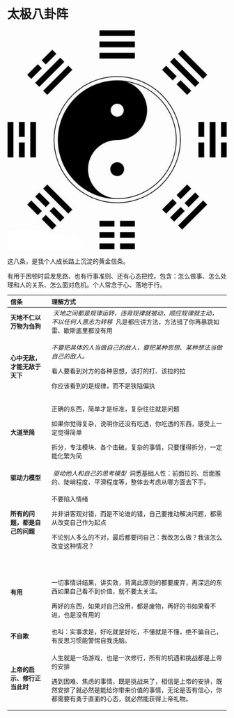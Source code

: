 # 太极八卦阵

![](../.gitbook/assets/image%20%283%29.png)

这八条，是我个人成长路上沉淀的黄金信条。

有用于困顿时启发思路、也有行事准则、还有心态把控。包含：怎么做事、怎么处理和人的关系、怎么面对危机。个人常念于心、落地于行。

<table>
  <thead>
    <tr>
      <th style="text-align:left">&#x4FE1;&#x6761;</th>
      <th style="text-align:left">&#x7406;&#x89E3;&#x65B9;&#x5F0F;</th>
    </tr>
  </thead>
  <tbody>
    <tr>
      <td style="text-align:left"><b>&#x5929;&#x5730;&#x4E0D;&#x4EC1;&#x4EE5;&#x4E07;&#x7269;&#x4E3A;&#x520D;&#x72D7;</b>
      </td>
      <td style="text-align:left">&#x200B;<em> &#x5929;&#x5730;&#x4E4B;&#x95F4;&#x90FD;&#x662F;&#x89C4;&#x5F8B;&#x8FD0;&#x8F6C;&#xFF0C;&#x8FDD;&#x80CC;&#x89C4;&#x5F8B;&#x5C31;&#x88AB;&#x52A8;&#xFF0C;&#x987A;&#x5E94;&#x89C4;&#x5F8B;&#x5C31;&#x4E3B;&#x52A8;&#xFF0C;&#x4E0D;&#x4EE5;&#x4EFB;&#x4F55;&#x4EBA;&#x610F;&#x5FD7;&#x4E3A;&#x8F6C;&#x79FB; &#x200B;</em> &#x51E1;&#x662F;&#x90FD;&#x5E94;&#x8BB2;&#x65B9;&#x6CD5;&#xFF0C;&#x65B9;&#x6CD5;&#x9519;&#x4E86;&#x4F60;&#x518D;&#x66B4;&#x8DF3;&#x5982;&#x96F7;&#x3001;&#x6B47;&#x65AF;&#x5E95;&#x91CC;&#x90FD;&#x6CA1;&#x6709;&#x7528;</td>
    </tr>
    <tr>
      <td style="text-align:left"><b>&#x5FC3;&#x4E2D;&#x65E0;&#x654C;&#xFF0C;&#x624D;&#x80FD;&#x65E0;&#x654C;&#x4E8E;&#x5929;&#x4E0B;</b>
      </td>
      <td style="text-align:left">
        <p>&#x200B;<em>&#x4E0D;&#x8981;&#x628A;&#x5177;&#x4F53;&#x7684;&#x4EBA;&#x5F53;&#x505A;&#x81EA;&#x5DF1;&#x7684;&#x654C;&#x4EBA;&#xFF0C;&#x8981;&#x628A;&#x67D0;&#x79CD;&#x601D;&#x60F3;&#x3001;&#x67D0;&#x79CD;&#x60F3;&#x6CD5;&#x5F53;&#x505A;&#x81EA;&#x5DF1;&#x7684;&#x654C;&#x4EBA;&#x3002; &#x200B;</em> 
        </p>
        <p>&#x770B;&#x4EBA;&#x8981;&#x770B;&#x5230;&#x5BF9;&#x65B9;&#x7684;&#x5404;&#x79CD;&#x601D;&#x60F3;&#xFF0C;&#x8BE5;&#x6253;&#x7684;&#x6253;&#x3001;&#x8BE5;&#x62C9;&#x7684;&#x62C9;
          &#x200B;</p>
        <p>&#x4F60;&#x5E94;&#x8BE5;&#x770B;&#x5230;&#x7684;&#x662F;&#x89C4;&#x5F8B;&#xFF0C;&#x800C;&#x4E0D;&#x662F;&#x72ED;&#x9698;&#x504F;&#x6267;</p>
      </td>
    </tr>
    <tr>
      <td style="text-align:left"><b>&#x5927;&#x9053;&#x81F3;&#x7B80;</b>
      </td>
      <td style="text-align:left">
        <p>&#x6B63;&#x786E;&#x7684;&#x4E1C;&#x897F;&#xFF0C;&#x7B80;&#x5355;&#x624D;&#x662F;&#x6807;&#x51C6;&#xFF0C;&#x590D;&#x6742;&#x5F80;&#x5F80;&#x5C31;&#x662F;&#x95EE;&#x9898;</p>
        <p>&#x5982;&#x679C;&#x4F60;&#x89C9;&#x5F97;&#x590D;&#x6742;&#xFF0C;&#x8BF4;&#x660E;&#x4F60;&#x8FD8;&#x6CA1;&#x6709;&#x5403;&#x900F;&#xFF0C;&#x4F60;&#x5403;&#x900F;&#x7684;&#x4E1C;&#x897F;&#xFF0C;&#x611F;&#x53D7;&#x4E0A;&#x4E00;&#x5B9A;&#x89C9;&#x5F97;&#x7B80;&#x5355;</p>
        <p>&#x62C6;&#x5206;&#xFF0C;&#x4E13;&#x6CE8;&#x6A21;&#x5757;&#x3001;&#x5404;&#x4E2A;&#x51FB;&#x7834;&#x3002;&#x590D;&#x6742;&#x7684;&#x4E8B;&#x60C5;&#xFF0C;&#x53EA;&#x8981;&#x61C2;&#x5F97;&#x62C6;&#x5206;&#xFF0C;&#x4E00;&#x5B9A;&#x80FD;&#x5316;&#x7E41;&#x4E3A;&#x7B80;&#x200B;&#x200B;</p>
      </td>
    </tr>
    <tr>
      <td style="text-align:left"><b>&#x9A71;&#x52A8;&#x529B;&#x6A21;&#x578B;</b>
      </td>
      <td style="text-align:left">&#x200B;<em> &#x9A71;&#x52A8;&#x4ED6;&#x4EBA;&#x548C;&#x81EA;&#x5DF1;&#x7684;&#x601D;&#x8003;&#x6A21;&#x578B; &#x200B;</em> &#x6D1E;&#x6089;&#x57FA;&#x7840;&#x4EBA;&#x6027;&#xFF1A;&#x524D;&#x9762;&#x62C9;&#x7684;&#x3001;&#x540E;&#x9762;&#x63A8;&#x7684;&#x3001;&#x9661;&#x5CED;&#x7A0B;&#x5EA6;&#x3001;&#x5E73;&#x6ED1;&#x7A0B;&#x5EA6;&#x7B49;&#xFF0C;&#x6574;&#x4F53;&#x53BB;&#x8003;&#x8651;&#x4ECE;&#x54EA;&#x65B9;&#x9762;&#x53BB;&#x4E0B;&#x624B;&#x3002;</td>
    </tr>
    <tr>
      <td style="text-align:left"><b>&#x6240;&#x6709;&#x7684;&#x95EE;&#x9898;&#xFF0C;&#x90FD;&#x662F;&#x81EA;&#x5DF1;&#x7684;&#x95EE;&#x9898;</b>
      </td>
      <td style="text-align:left">
        <p>&#x4E0D;&#x8981;&#x9677;&#x5165;&#x60C5;&#x7EEA;</p>
        <p>&#x5E76;&#x975E;&#x8BB2;&#x5BA2;&#x89C2;&#x5BF9;&#x9519;&#xFF0C;&#x800C;&#x662F;&#x4E0D;&#x8BBA;&#x8C01;&#x7684;&#x9519;&#xFF0C;&#x81EA;&#x5DF1;&#x8981;&#x63A8;&#x52A8;&#x89E3;&#x51B3;&#x95EE;&#x9898;&#xFF0C;&#x90FD;&#x9700;&#x4ECE;&#x6539;&#x53D8;&#x81EA;&#x5DF1;&#x4F5C;&#x4E3A;&#x8D77;&#x70B9;</p>
        <p>&#x4E0D;&#x8BBA;&#x522B;&#x4EBA;&#x591A;&#x4E48;&#x7684;&#x4E0D;&#x5BF9;&#xFF0C;&#x6700;&#x540E;&#x90FD;&#x8981;&#x95EE;&#x81EA;&#x5DF1;&#xFF1A;&#x6211;&#x6539;&#x600E;&#x4E48;&#x505A;&#xFF1F;&#x6211;&#x8BE5;&#x600E;&#x4E48;&#x6539;&#x53D8;&#x8FD9;&#x79CD;&#x60C5;&#x51B5;&#xFF1F;</p>
      </td>
    </tr>
    <tr>
      <td style="text-align:left"><b>&#x6709;&#x7528;</b>
      </td>
      <td style="text-align:left">
        <p>&#x200B;<em> </em>
        </p>
        <p>&#x4E00;&#x5207;&#x4E8B;&#x60C5;&#x8BB2;&#x7ED3;&#x679C;&#xFF0C;&#x8BB2;&#x5B9E;&#x6548;&#xFF0C;&#x80CC;&#x79BB;&#x6B64;&#x539F;&#x5219;&#x7684;&#x90FD;&#x8981;&#x5E9F;&#x5F03;&#xFF0C;&#x518D;&#x6DF1;&#x8FDC;&#x7684;&#x4E1C;&#x897F;&#x5982;&#x679C;&#x81EA;&#x5DF1;&#x770B;&#x4E0D;&#x5230;&#x4EF7;&#x503C;&#xFF0C;&#x5C31;&#x4E0D;&#x8981;&#x592A;&#x5173;&#x6CE8;&#x3002;</p>
        <p>&#x518D;&#x597D;&#x7684;&#x4E1C;&#x897F;&#xFF0C;&#x5982;&#x679C;&#x5BF9;&#x81EA;&#x5DF1;&#x6CA1;&#x7528;&#xFF0C;&#x90FD;&#x662F;&#x5E9F;&#x7269;&#xFF0C;&#x518D;&#x597D;&#x7684;&#x4E66;&#x5982;&#x679C;&#x770B;&#x4E0D;&#x8FDB;&#xFF0C;&#x4E5F;&#x662F;&#x6CA1;&#x6709;&#x7528;&#x7684;</p>
      </td>
    </tr>
    <tr>
      <td style="text-align:left"><b>&#x4E0D;&#x81EA;&#x6B3A;</b>
      </td>
      <td style="text-align:left">&#x4E5F;&#x53EB;&#xFF1A;&#x5B9E;&#x4E8B;&#x6C42;&#x662F;&#xFF0C;&#x597D;&#x5403;&#x5C31;&#x662F;&#x597D;&#x5403;&#xFF0C;&#x4E0D;&#x61C2;&#x5C31;&#x662F;&#x4E0D;&#x61C2;&#xFF0C;&#x7EDD;&#x4E0D;&#x9A97;&#x81EA;&#x5DF1;&#xFF0C;&#x6709;&#x53CD;&#x601D;&#x4E60;&#x60EF;&#x80FD;&#x8B66;&#x60D5;&#x81EA;&#x6211;&#x6D17;&#x8111;&#x3002;</td>
    </tr>
    <tr>
      <td style="text-align:left"><b>&#x4E0A;&#x5E1D;&#x7684;&#x542F;&#x793A;&#x3001;&#x4FEE;&#x884C;&#x6B63;&#x5F53;&#x6B64;&#x65F6;</b>
      </td>
      <td style="text-align:left">
        <p>&#x4EBA;&#x751F;&#x5C31;&#x662F;&#x4E00;&#x573A;&#x6E38;&#x620F;&#xFF0C;&#x4E5F;&#x662F;&#x4E00;&#x6B21;&#x4FEE;&#x884C;&#xFF0C;&#x6240;&#x6709;&#x7684;&#x673A;&#x9047;&#x548C;&#x6311;&#x6218;&#x90FD;&#x662F;&#x4E0A;&#x5E1D;&#x7684;&#x5B89;&#x6392;</p>
        <p>&#x9047;&#x5230;&#x56F0;&#x96BE;&#x3001;&#x7126;&#x8651;&#x7684;&#x4E8B;&#x60C5;&#xFF0C;&#x65E2;&#x662F;&#x6311;&#x6218;&#x6765;&#x4E86;&#xFF0C;&#x76F8;&#x4FE1;&#x662F;&#x4E0A;&#x5E1D;&#x7684;&#x5B89;&#x6392;&#xFF0C;&#x65E2;&#x7136;&#x5B89;&#x6392;&#x4E86;&#x5C31;&#x5FC5;&#x7136;&#x662F;&#x80FD;&#x7ED9;&#x4F60;&#x5E26;&#x6765;&#x4EF7;&#x503C;&#x7684;&#x4E8B;&#x60C5;&#xFF0C;&#x65E0;&#x8BBA;&#x662F;&#x5426;&#x6709;&#x4FE1;&#x5FC3;&#xFF0C;&#x4F60;&#x90FD;&#x9700;&#x8981;&#x6709;&#x52C7;&#x4E8E;&#x76F4;&#x9762;&#x7684;&#x5FC3;&#x6001;&#xFF0C;&#x5C31;&#x5FC5;&#x7136;&#x80FD;&#x83B7;&#x5F97;&#x4E0A;&#x5E1D;&#x793C;&#x7269;&#x3002;</p>
      </td>
    </tr>
  </tbody>
</table>